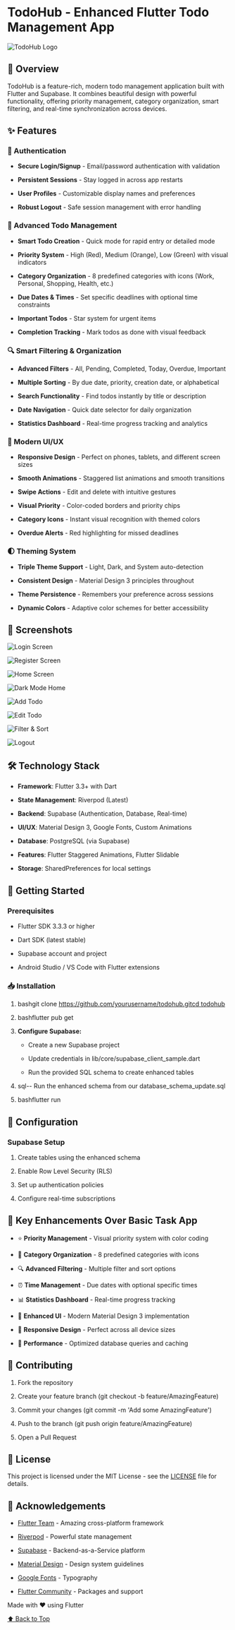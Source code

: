 TodoHub - Enhanced Flutter Todo Management App
==============================================

![TodoHub Logo](android/app/src/main/res/mipmap-xxxhdpi/ic_launcher.png)

🚀 Overview
-----------

TodoHub is a feature-rich, modern todo management application built with Flutter and Supabase. It combines beautiful design with powerful functionality, offering priority management, category organization, smart filtering, and real-time synchronization across devices.

✨ Features
----------

### 🔐 Authentication

*   **Secure Login/Signup** - Email/password authentication with validation
    
*   **Persistent Sessions** - Stay logged in across app restarts
    
*   **User Profiles** - Customizable display names and preferences
    
*   **Robust Logout** - Safe session management with error handling
    

### 📝 Advanced Todo Management

*   **Smart Todo Creation** - Quick mode for rapid entry or detailed mode
    
*   **Priority System** - High (Red), Medium (Orange), Low (Green) with visual indicators
    
*   **Category Organization** - 8 predefined categories with icons (Work, Personal, Shopping, Health, etc.)
    
*   **Due Dates & Times** - Set specific deadlines with optional time constraints
    
*   **Important Todos** - Star system for urgent items
    
*   **Completion Tracking** - Mark todos as done with visual feedback
    

### 🔍 Smart Filtering & Organization

*   **Advanced Filters** - All, Pending, Completed, Today, Overdue, Important
    
*   **Multiple Sorting** - By due date, priority, creation date, or alphabetical
    
*   **Search Functionality** - Find todos instantly by title or description
    
*   **Date Navigation** - Quick date selector for daily organization
    
*   **Statistics Dashboard** - Real-time progress tracking and analytics
    

### 🎨 Modern UI/UX

*   **Responsive Design** - Perfect on phones, tablets, and different screen sizes
    
*   **Smooth Animations** - Staggered list animations and smooth transitions
    
*   **Swipe Actions** - Edit and delete with intuitive gestures
    
*   **Visual Priority** - Color-coded borders and priority chips
    
*   **Category Icons** - Instant visual recognition with themed colors
    
*   **Overdue Alerts** - Red highlighting for missed deadlines
    

### 🌓 Theming System

*   **Triple Theme Support** - Light, Dark, and System auto-detection
    
*   **Consistent Design** - Material Design 3 principles throughout
    
*   **Theme Persistence** - Remembers your preference across sessions
    
*   **Dynamic Colors** - Adaptive color schemes for better accessibility
    

📱 Screenshots
--------------

![Login Screen](screenshots/login.png)

![Register Screen](screenshots/register.png)

![Home Screen](screenshots/home.png)

![Dark Mode Home](screenshots/home_screen_dark.png)

![Add Todo](screenshots/add-todo.png)

![Edit Todo](screenshots/edit_todo.png)

![Filter & Sort](screenshots/filter_sort.png)

![Logout](screenshots/logout.png)

🛠️ Technology Stack
--------------------

*   **Framework**: Flutter 3.3+ with Dart
    
*   **State Management**: Riverpod (Latest)
    
*   **Backend**: Supabase (Authentication, Database, Real-time)
    
*   **UI/UX**: Material Design 3, Google Fonts, Custom Animations
    
*   **Database**: PostgreSQL (via Supabase)
    
*   **Features**: Flutter Staggered Animations, Flutter Slidable
    
*   **Storage**: SharedPreferences for local settings
    

🚀 Getting Started
------------------

### Prerequisites

*   Flutter SDK 3.3.3 or higher
    
*   Dart SDK (latest stable)
    
*   Supabase account and project
    
*   Android Studio / VS Code with Flutter extensions
    

### 📥 Installation

1.  bashgit clone [https://github.com/yourusername/todohub.gitcd todohub](https://github.com/sarthak-burmi/notes-application_flutter)
    
2.  bashflutter pub get
    
3.  **Configure Supabase:**
    
    *   Create a new Supabase project
        
    *   Update credentials in lib/core/supabase\_client\_sample.dart
        
    *   Run the provided SQL schema to create enhanced tables
        
4.  sql-- Run the enhanced schema from our database\_schema\_update.sql
    
5.  bashflutter run
    

🔧 Configuration
----------------

### Supabase Setup

1.  Create tables using the enhanced schema
    
2.  Enable Row Level Security (RLS)
    
3.  Set up authentication policies
    
4.  Configure real-time subscriptions
    

🎯 Key Enhancements Over Basic Task App
---------------------------------------

*   ⭐ **Priority Management** - Visual priority system with color coding
    
*   📁 **Category Organization** - 8 predefined categories with icons
    
*   🔍 **Advanced Filtering** - Multiple filter and sort options
    
*   ⏰ **Time Management** - Due dates with optional specific times
    
*   📊 **Statistics Dashboard** - Real-time progress tracking
    
*   🎨 **Enhanced UI** - Modern Material Design 3 implementation
    
*   📱 **Responsive Design** - Perfect across all device sizes
    
*   🚀 **Performance** - Optimized database queries and caching
    

🤝 Contributing
---------------

1.  Fork the repository
    
2.  Create your feature branch (git checkout -b feature/AmazingFeature)
    
3.  Commit your changes (git commit -m 'Add some AmazingFeature')
    
4.  Push to the branch (git push origin feature/AmazingFeature)
    
5.  Open a Pull Request
    

📄 License
----------

This project is licensed under the MIT License - see the [LICENSE](LICENSE) file for details.

🙏 Acknowledgements
-------------------

*   [Flutter Team](https://flutter.dev/) - Amazing cross-platform framework
    
*   [Riverpod](https://riverpod.dev/) - Powerful state management
    
*   [Supabase](https://supabase.io/) - Backend-as-a-Service platform
    
*   [Material Design](https://material.io/) - Design system guidelines
    
*   [Google Fonts](https://fonts.google.com/) - Typography
    
*   [Flutter Community](https://flutter.dev/community) - Packages and support
    

Made with ❤️ using Flutter

[⬆️ Back to Top](#todohub---enhanced-flutter-todo-management-app)